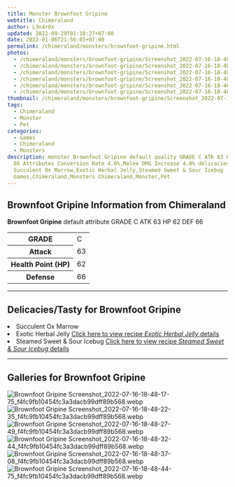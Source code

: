 ```yaml
---
title: Monster Brownfoot Gripine
webtitle: Chimeraland
author: L3n4r0x
updated: 2022-09-29T01:18:27+07:00
date: 2022-01-06T21:56:03+07:00
permalink: /chimeraland/monsters/brownfoot-gripine.html
photos:
  - /chimeraland/monsters/brownfoot-gripine/Screenshot_2022-07-16-18-48-17-75_f4fc9fb10454fc3a3dacb99dff89b568.webp
  - /chimeraland/monsters/brownfoot-gripine/Screenshot_2022-07-16-18-48-22-35_f4fc9fb10454fc3a3dacb99dff89b568.webp
  - /chimeraland/monsters/brownfoot-gripine/Screenshot_2022-07-16-18-48-27-49_f4fc9fb10454fc3a3dacb99dff89b568.webp
  - /chimeraland/monsters/brownfoot-gripine/Screenshot_2022-07-16-18-48-32-44_f4fc9fb10454fc3a3dacb99dff89b568.webp
  - /chimeraland/monsters/brownfoot-gripine/Screenshot_2022-07-16-18-48-37-08_f4fc9fb10454fc3a3dacb99dff89b568.webp
  - /chimeraland/monsters/brownfoot-gripine/Screenshot_2022-07-16-18-48-44-75_f4fc9fb10454fc3a3dacb99dff89b568.webp
thumbnail: /chimeraland/monsters/brownfoot-gripine/Screenshot_2022-07-16-18-48-17-75_f4fc9fb10454fc3a3dacb99dff89b568.webp
tags:
  - Chimeraland
  - Monster
  - Pet
categories:
  - Games
  - Chimeraland
  - Monsters
description: monster Brownfoot Gripine default quality GRADE C ATK 63 HP 62 DEF
  66 Attributes Conversion Rate 4.0%,Melee DMG Increase 4.8% delicacies/tasty
  Succulent Ox Marrow,Exotic Herbal Jelly,Steamed Sweet & Sour Icebug
  Games,Chimeraland,Monsters Chimeraland,Monster,Pet
---
```


<section id="bootstrap-wrapper"><link rel="stylesheet" href="https://rawcdn.githack.com/dimaslanjaka/Web-Manajemen/0c3b5aa1813bd4abcd2c11bf3e37928b15c28664/css/bootstrap-5-3-0-alpha3-wrapper.css"/><h2>Brownfoot Gripine Information from Chimeraland</h2><p><b>Brownfoot Gripine</b> default attribute GRADE C ATK 63 HP 62 DEF 66<table><tr><th>GRADE</th><td>C</td></tr><tr><th>Attack</th><td>63</td></tr><tr><th>Health Point (HP)</th><td>62</td></tr><tr><th>Defense</th><td>66</td></tr></table></p><hr/><h2>Delicacies/Tasty for Brownfoot Gripine</h2><li class="d-flex justify-content-between">Succulent Ox Marrow </li><li class="d-flex justify-content-between">Exotic Herbal Jelly <a href="/chimeraland/recipes/exotic-herbal-jelly.html">Click here to view recipe <i>Exotic Herbal Jelly</i> details</a></li><li class="d-flex justify-content-between">Steamed Sweet &amp; Sour Icebug <a href="/chimeraland/recipes/steamed-sweet-and-sour-icebug.html">Click here to view recipe <i>Steamed Sweet &amp; Sour Icebug</i> details</a></li><hr/><div id="gallery"><h2>Galleries for Brownfoot Gripine</h2><div class="row"><div class="col-lg-6 col-12"><img src="/chimeraland/monsters/brownfoot-gripine/Screenshot_2022-07-16-18-48-17-75_f4fc9fb10454fc3a3dacb99dff89b568.webp" alt="Brownfoot Gripine Screenshot_2022-07-16-18-48-17-75_f4fc9fb10454fc3a3dacb99dff89b568.webp"/></div><div class="col-lg-6 col-12"><img src="/chimeraland/monsters/brownfoot-gripine/Screenshot_2022-07-16-18-48-22-35_f4fc9fb10454fc3a3dacb99dff89b568.webp" alt="Brownfoot Gripine Screenshot_2022-07-16-18-48-22-35_f4fc9fb10454fc3a3dacb99dff89b568.webp"/></div><div class="col-lg-6 col-12"><img src="/chimeraland/monsters/brownfoot-gripine/Screenshot_2022-07-16-18-48-27-49_f4fc9fb10454fc3a3dacb99dff89b568.webp" alt="Brownfoot Gripine Screenshot_2022-07-16-18-48-27-49_f4fc9fb10454fc3a3dacb99dff89b568.webp"/></div><div class="col-lg-6 col-12"><img src="/chimeraland/monsters/brownfoot-gripine/Screenshot_2022-07-16-18-48-32-44_f4fc9fb10454fc3a3dacb99dff89b568.webp" alt="Brownfoot Gripine Screenshot_2022-07-16-18-48-32-44_f4fc9fb10454fc3a3dacb99dff89b568.webp"/></div><div class="col-lg-6 col-12"><img src="/chimeraland/monsters/brownfoot-gripine/Screenshot_2022-07-16-18-48-37-08_f4fc9fb10454fc3a3dacb99dff89b568.webp" alt="Brownfoot Gripine Screenshot_2022-07-16-18-48-37-08_f4fc9fb10454fc3a3dacb99dff89b568.webp"/></div><div class="col-lg-6 col-12"><img src="/chimeraland/monsters/brownfoot-gripine/Screenshot_2022-07-16-18-48-44-75_f4fc9fb10454fc3a3dacb99dff89b568.webp" alt="Brownfoot Gripine Screenshot_2022-07-16-18-48-44-75_f4fc9fb10454fc3a3dacb99dff89b568.webp"/></div></div></div></section>